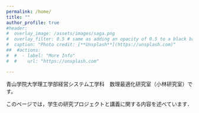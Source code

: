 ```yaml
---
permalink: /home/
title: ""
author_profile: true
#header:
#  overlay_image: /assets/images/saga.png
#  overlay_filter: 0.5 # same as adding an opacity of 0.5 to a black background
#  caption: "Photo credit: [**Unsplash**](https://unsplash.com)"
##  #actions:
#  #  - label: "More Info"
#  #    url: "https://unsplash.com"

---
```


青山学院大学理工学部経営システム工学科　数理最適化研究室（小林研究室）です。

このページでは，学生の研究プロジェクトと講義に関する内容を述べています．
